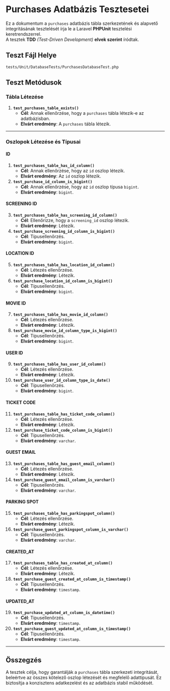 # Purchases Adatbázis Tesztesetei

Ez a dokumentum a `purchases` adatbázis tábla szerkezetének és alapvető integritásának tesztelését írja le a Laravel **PHPUnit** tesztelési keretrendszerrel.  
A tesztek **TDD** *(Test-Driven Development)* **elvek szerint** íródtak.

## Teszt Fájl Helye

`tests/Unit/DatabaseTests/PurchasesDatabaseTest.php`

## Teszt Metódusok

### Tábla Létezése

1. **`test_purchases_table_exists()`**
   * **Cél**: Annak ellenőrzése, hogy a `purchases` tábla létezik-e az adatbázisban.
   * **Elvárt eredmény**: A `purchases` tábla létezik.

---

### Oszlopok Létezése és Típusai

#### ID
1. **`test_purchases_table_has_id_column()`**
   * **Cél**: Annak ellenőrzése, hogy az `id` oszlop létezik.
   * **Elvárt eredmény**: Az `id` oszlop létezik.
2. **`test_purchase_id_column_is_bigint()`**
   * **Cél**: Annak ellenőrzése, hogy az `id` oszlop típusa `bigint`.
   * **Elvárt eredmény**: `bigint`.

#### SCREENING ID
3. **`test_purchases_table_has_screening_id_column()`**
   * **Cél**: Ellenőrizze, hogy a `screening_id` oszlop létezik.
   * **Elvárt eredmény**: Létezik.
4. **`test_purchase_screening_id_column_is_bigint()`**
   * **Cél**: Típusellenőrzés.
   * **Elvárt eredmény**: `bigint`.

#### LOCATION ID
5. **`test_purchases_table_has_location_id_column()`**
   * **Cél**: Létezés ellenőrzése.
   * **Elvárt eredmény**: Létezik.
6. **`test_purchase_location_id_column_is_bigint()`**
   * **Cél**: Típusellenőrzés.
   * **Elvárt eredmény**: `bigint`.

#### MOVIE ID
7. **`test_purchases_table_has_movie_id_column()`**
   * **Cél**: Létezés ellenőrzése.
   * **Elvárt eredmény**: Létezik.
8. **`test_purchase_movie_id_column_type_is_bigint()`**
   * **Cél**: Típusellenőrzés.
   * **Elvárt eredmény**: `bigint`.

#### USER ID
9. **`test_purchases_table_has_user_id_column()`**
   * **Cél**: Létezés ellenőrzése.
   * **Elvárt eredmény**: Létezik.
10. **`test_purchase_user_id_column_type_is_date()`**
    * **Cél**: Típusellenőrzés.
    * **Elvárt eredmény**: `bigint`.

#### TICKET CODE
11. **`test_purchases_table_has_ticket_code_column()`**
    * **Cél**: Létezés ellenőrzése.
    * **Elvárt eredmény**: Létezik.
12. **`test_purchase_ticket_code_column_is_bigint()`**
    * **Cél**: Típusellenőrzés.
    * **Elvárt eredmény**: `varchar`.

#### GUEST EMAIL
13. **`test_purchases_table_has_guest_email_column()`**
    * **Cél**: Létezés ellenőrzése.
    * **Elvárt eredmény**: Létezik.
14. **`test_purchase_guest_email_column_is_varchar()`**
    * **Cél**: Típusellenőrzés.
    * **Elvárt eredmény**: `varchar`.

#### PARKING SPOT
15. **`test_purchases_table_has_parkingspot_column()`**
    * **Cél**: Létezés ellenőrzése.
    * **Elvárt eredmény**: Létezik.
16. **`test_purchase_guest_parkingspot_column_is_varchar()`**
    * **Cél**: Típusellenőrzés.
    * **Elvárt eredmény**: `varchar`.

#### CREATED_AT
17. **`test_purchases_table_has_created_at_column()`**
    * **Cél**: Létezés ellenőrzése.
    * **Elvárt eredmény**: Létezik.
18. **`test_purchase_guest_created_at_column_is_timestamp()`**
    * **Cél**: Típusellenőrzés.
    * **Elvárt eredmény**: `timestamp`.

#### UPDATED_AT
19. **`test_purchase_updated_at_column_is_datetime()`**
    * **Cél**: Típusellenőrzés.
    * **Elvárt eredmény**: `timestamp`.
20. **`test_purchase_guest_updated_at_column_is_timestamp()`**
    * **Cél**: Típusellenőrzés.
    * **Elvárt eredmény**: `timestamp`.

---

## Összegzés

A tesztek célja, hogy garantálják a `purchases` tábla szerkezeti integritását, beleértve az összes kötelező oszlop létezését és megfelelő adattípusát. Ez biztosítja a konzisztens adatkezelést és az adatbázis stabil működését.
